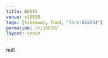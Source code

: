 ```yaml
---
title: BEETS
venue: v16838
tags: [takeaway, food, "fhrs:662034"]
permalink: /v/16838/
layout: venue
---
```

null